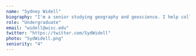 ```yaml
---
name: "Sydney Widell"
biography: "I'm a senior studying geography and geoscience. I help collect, process and analyze sediment samples, and am also developing tools to visualize how species' ranges have shifted in response to past climate change."
role: "Undergraduate"
email: "widell@wisc.edu"
twitter: "https://twitter.com/SydWidell"
photo: "SydWidell.png"
seniority: "4"
---
```


